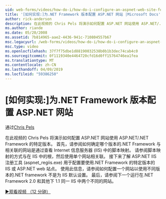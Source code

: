 ```yaml
---
uid: web-forms/videos/how-do-i/how-do-i-configure-an-aspnet-web-site-for-a-net-framework-version
title: '[如何实现:]为.NET Framework 版本配置 ASP.NET 网站 |Microsoft Docs'
author: rick-anderson
description: 在此视频的 Chris Pels 将演示如何配置 ASP.NET 网站使用 ASP.NET/.NET Framework 的特定版本。 首先，请参阅如何识别哪些 v...
ms.author: riande
ms.date: 05/20/2008
ms.assetid: 7b814965-aae2-4436-941c-710804557b67
msc.legacyurl: /web-forms/videos/how-do-i/how-do-i-configure-an-aspnet-web-site-for-a-net-framework-version
msc.type: video
ms.openlocfilehash: 37f7f75dbe1d88190032538b0b1b3dec74cab4c0
ms.sourcegitcommit: 0f1119340e4464720cfd16d0ff15764746ea1fea
ms.translationtype: MT
ms.contentlocale: zh-CN
ms.lasthandoff: 04/09/2019
ms.locfileid: "59386250"
---
```

# <a name="how-do-i-configure-an-aspnet-web-site-for-a-net-framework-version"></a>[如何实现:]为.NET Framework 版本配置 ASP.NET 网站

通过[Chris Pels](https://twitter.com/chrispels)

在此视频的 Chris Pels 将演示如何配置 ASP.NET 网站使用 ASP.NET/.NET Framework 的特定版本。 首先，请参阅如何确定哪个版本的.NET Framework 与相关联的网站是通过查看 Internet 信息服务器 (IIS) 中的脚本映射。 请参阅脚本映射的方式与在 IIS 中的根，然后使用单个网站相关联。 接下来了解 ASP.NET IIS 注册工具 (aspnet\_regiis.exe) 用于配置要使用.NET Framework 的特定版本的 IIS 或 ASP.NET web 站点。 使用此信息，请参阅如何配置一个网站以使用不同版本的.NET framework 不是为 IIS 默认设置。 最后，请参阅下一个运行在.NET Framework 2.0 和其他下 1.1 同一 IIS 中两个不同的网站。

[&#9654;观看视频 （12 分钟）](https://channel9.msdn.com/Blogs/ASP-NET-Site-Videos/how-do-i-configure-an-aspnet-web-site-for-a-net-framework-version)
